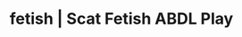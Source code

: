 ---
categories:
- POV Erotica
- Virtual Sex
- Roleplay Fantasies
- Femdom
- Sapphic Desires
image: /assets/images/1747714217439.jpg
layout: post
schema:
  description: Premium adult content featuring ABDL Play, Scat Fetish. High-quality
    artwork with sensual themes.
  keywords:
  - NSFW Art
  - ABDL Play
  - Sapphic Desires
  - Lingerie Art
  - Shibari
  - Erotic Audiobooks
  - Scat Fetish
  name: 1747714217439 | ABDL Play Scat Fetish
  type: VisualArtwork
seo:
  description: Featured content with sensual ABDL Play, Scat Fetish. HD images available.
  keywords: ABDL Play, Scat Fetish
  og_image: /assets/images/1747714217439.jpg
  schema_type: VisualArtwork
tags:
- '#fetish'
- ABDL Play
- Scat Fetish
title: fetish | Scat Fetish ABDL Play
---
